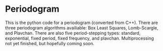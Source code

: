 # Periodogram
This is the python code for a periodogram (converted from C++).
There are three periodogram algorithms availiable: Box Least Squares, Lomb-Scargle, and Plavchan.
There are also five period-stepping types: standard, exponential, fixed period, fixed frequency, and plavchan.
Multiprocessing not yet finished, but hopefully coming soon.
